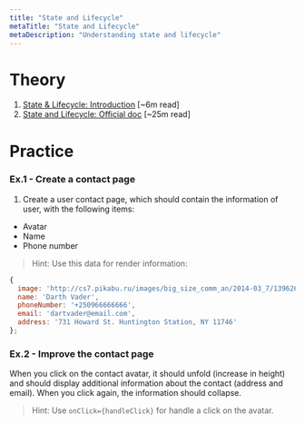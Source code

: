 ```yaml
---
title: "State and Lifecycle"
metaTitle: "State and Lifecycle"
metaDescription: "Understanding state and lifecycle"
---
```


# Theory
1. [State & Lifecycle: Introduction](https://itnext.io/react-understanding-state-lifecycle-d45df5d2cf3f) [~6m read] 
1. [State and Lifecycle: Official doc](https://reactjs.org/docs/state-and-lifecycle.html) [~25m read] 

# Practice

### Ex.1 - Create a contact page

1. Create a user contact page, which should contain the information of user, with the following items:
- Avatar
- Name
- Phone number

>Hint: Use this data for render information:
```javascript
{
  image: 'http://cs7.pikabu.ru/images/big_size_comm_an/2014-03_7/13962622876915.gif',
  name: 'Darth Vader',
  phoneNumber: '+250966666666',
  email: 'dartvader@email.com',
  address: '731 Howard St. Huntington Station, NY 11746'
};
```

### Ex.2 - Improve the contact page

When you click on the contact avatar, 
it should unfold (increase in height)
and should display additional information about the contact (address and email). When you click again, the information should collapse.

>Hint: Use `onClick={handleClick}` for handle a click on the avatar.
